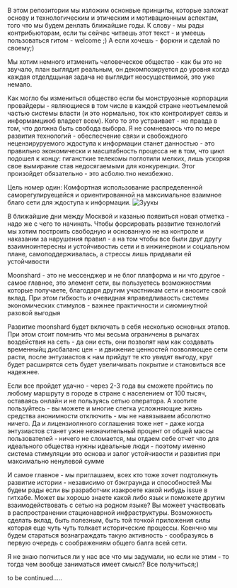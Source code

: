 В этом репозитории мы изложим оснонвые принципы, которые заложат основу и технологическим и этическим и мотивационным аспектам, того что мы будем денлать ближайшие годы. 
К слову - мы рады контрибьюторам, если ты сейчас читаешь этот текст - и умеешь пользоваться гитом - welcome ;) А если  хочешь - форкни и сделай по своему;)

Мы хотим немного итзменить человеческое общество -  как бы это не звучало, план выглядит реальным, он декомпозируется до уровня когда каждая отделдщьная задача не выглядит неосуществимой, это уже немало.


Как могло бы измениться общество если бы монструозные корпорации провайдеры -  являющиеся в том числе в каждой стране неотъемлемой частью системы власти (и это нормально,  ток кто контролирует связь и информамциюб владеет всем). Кого то это устраивает -  но правда в том, что должна быть свобода выбора. Я не сомневаюсь что по мере развития технологий - обеспесчение связи и свобождного нецензируруемого ждоступа к информации станет данностью - это правильно экономически и масштабность процесса не в том,  что  цикл подошел к концу:  гигансткие телекомы поглотили мелких, лишь ускоряя свое вымирание став недосягаемыми для конкуренции. Этог произойдет обязательно - это асболю.тно неизбежно. 



Цель номер один:
Комфортная использование распределенной саморегулируещейся и ориентированной на максимальное взаимное благо сети для ждоступа к информации.
![Зуукы](
[!https://raw.githubusercontent.com/MoonSHRD/42/master/%D0%A1%D0%BD%D0%B8%D0%BC%D0%BE%D0%BA%20%D1%8D%D0%BA%D1%80%D0%B0%D0%BD%D0%B0%20%D0%BE%D1%82%202018-11-15%2010-41-50.png]
)

В ближайшие дни  между Москвой и казанью появиться новая отметка - надо же с чего то начинать. Чтобы форсировать развитие технологий мы хотим построить свободную и основанную не на контроле и наказании за нарушения правил - а на том чтобы все были друг другу взаимноинтересны и устойчивостиь сети и в инжинерном и социальном плане, самоподдерживалась, а стрессы лишь придавали ей устойчивости


Moonshard - это не мессенджер и не блог платформа и ни что другое - самое главное, это элемент сети, вы пользуетесь возможностями которые получаете,  благодаря другим участникам сети и вносите свой вклад. При этом гибкость и очевидная яправедливаость системы экономических стимулов - важнее практичности и сиюминутной разовой выгодыя

Развитие moonshard будет включать в себя несколько основных этапов. При этом стоит помнить что мы весьма ограничены в рычагах воздействия на сеть - да они есть, они позволят нам как создавать временныйц дисбаланс цен - и движение ценностей позволяющее сети расти, после энтузиастов к нам прийдут те кто увидят выгоду, круг будет расширятся сеть будет увеличивать покрытие и становиться все надежнее. 


Если все пройдет удачно - через 2-3 года вы сможете пройтись по любому маршруту в городе в стране с населением от 100 тысяч, оставаясь онлайн и не пользуясь сетью оператора. А хоотите пользуйтесь - вы можете и многие слегка усложняющие жизнь средства анонимности отключить - мы не навязываем абсолютно ничего. Да и лицензиолнного соглашения тоже нет  - даже когда энтузиастов станет ужне незначительный процент от общей массы пользователей - ничего  не сломается, мы отдаем себе отчет что для идеального общества нужны идеальные люди - поэтому именно система стимуляции это основа и залог устойчивости и развития при максимально ненулевой сумме



И самое главное - мы приглашаем, всех кто тоже хочет подтолкнуть развитие истории - независимо от бэкграунда и способностей
Мы будем рады если вы разработчик  изакроете какой нибудь issue в гитхабе. Может вы хорошо знаете какой либо язык и поможете другим взаимодействовать с сетью на родном языке? Вы можеет участвовать в распространении стационаврной инфраструктуры. Возможность сделать вклад, быть полезным, быть той точкой приложения силы которая еще чуть чуть толкает исторические процессы. Коенчно мы будем стараться вознаграждать такую активность - сообразуясь в первую очередь с соображениям общего балга всей сети.


Я не знаю полчиться ли у нас все что мы задумали, но если не этим - то тогда чем вообще заниматься имеет смысл? Все получиться;)


to be continued.....










